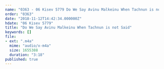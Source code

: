 ```yaml
---
name: "0363 - 06 Kisev 5779 Do We Say Avinu Malkeinu When Tachnun is not Said"
order: "0363"
date: "2018-11-12T14:42:34.000000Z"
hdate: "06 Kisev 5779"
title: "Do We Say Avinu Malkeinu When Tachnun is not Said"
keywords: []
file:
- ext: ".m4a"
  mime: "audio/x-m4a"
  size: 1655388
  duration: "3:18"
published: true
---
```

